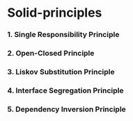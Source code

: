 # Solid-principles

### 1. Single Responsibility Principle
### 2. Open-Closed Principle
### 3. Liskov Substitution Principle
### 4. Interface Segregation Principle
### 5. Dependency Inversion Principle

